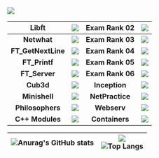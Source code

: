 <img src="https://badge42.herokuapp.com/api/stats/signacia?darkmode=true&privacyEmail=true&privacyCursus=true"/>


| **Libft** | <img src="https://badge42.herokuapp.com/api/project/signacia/Libft"/> | **Exam Rank 02** | <img src="https://badge42.herokuapp.com/api/project/prochell/Exam Rank 02"/> |
| :------------: | :------------: | :------------: | :------------: |
| **Netwhat** | <img src="https://badge42.herokuapp.com/api/project/signacia/netwhat"/>  | **Exam Rank 03** | <img src="https://badge42.herokuapp.com/api/project/prochell/Exam Rank 03"/>|
| **FT_GetNextLine** | <img src="https://badge42.herokuapp.com/api/signacia/prochell/get_next_line"/>  | **Exam Rank 04** | <img src="https://badge42.herokuapp.com/api/project/prochell/Exam Rank 04"/>|
| **FT_Printf** | <img src="https://badge42.herokuapp.com/api/project/signacia/ft_printf"/> | **Exam Rank 05** | <img src="https://badge42.herokuapp.com/api/project/prochell/Exam Rank 05"/>|
| **FT_Server** | <img src="https://badge42.herokuapp.com/api/project/signacia/ft_server"/> |**Exam Rank 06** | <img src="https://badge42.herokuapp.com/api/project/prochell/Exam Rank 06"/>|
| **Cub3d** | <img src="https://badge42.herokuapp.com/api/project/signacia/cub3d"/> |**Inception** | <img src="https://badge42.herokuapp.com/api/project/prochell/Inception"/> |
| **Minishell** | <img src="https://badge42.herokuapp.com/api/project/signacia/minishell"/> | **NetPractice** | <img src="https://badge42.herokuapp.com/api/project/prochell/NetPractice"/> |
| **Philosophers** | <img src="https://badge42.herokuapp.com/api/project/signacia/Philosophers"/> | **Webserv** | <img src="https://badge42.herokuapp.com/api/project/prochell/webserv"/> |
| **C++ Modules** | <img src="https://badge42.herokuapp.com/api/project/signacia/CPP Module 08"/> | **Containers** | <img src="https://badge42.herokuapp.com/api/project/prochell/ft_containers"/> |


| ![Anurag's GitHub stats](https://github-readme-stats.vercel.app/api?username=IusPavel)  | ![](https://komarev.com/ghpvc/?username=IusPavel) <br> ![Top Langs](https://github-readme-stats.vercel.app/api/top-langs/?username=IusPavel&layout=compact&hide=Objective-C,Roff,Makefile&langs_count=6) |
| ------------ | ------------ |
